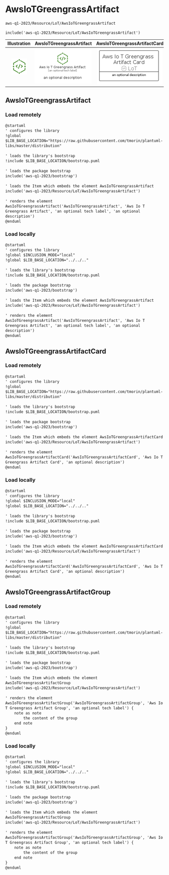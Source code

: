# AwsIoTGreengrassArtifact


```text
aws-q1-2023/Resource/LoT/AwsIoTGreengrassArtifact
```

```text
include('aws-q1-2023/Resource/LoT/AwsIoTGreengrassArtifact')
```



| Illustration | AwsIoTGreengrassArtifact | AwsIoTGreengrassArtifactCard | AwsIoTGreengrassArtifactGroup |
| :---: | :---: | :---: | :---: |
| ![illustration for Illustration](../../../aws-q1-2023/Resource/LoT/AwsIoTGreengrassArtifact.png) | ![illustration for AwsIoTGreengrassArtifact](../../../aws-q1-2023/Resource/LoT/AwsIoTGreengrassArtifact.Local.png) | ![illustration for AwsIoTGreengrassArtifactCard](../../../aws-q1-2023/Resource/LoT/AwsIoTGreengrassArtifactCard.Local.png) | ![illustration for AwsIoTGreengrassArtifactGroup](../../../aws-q1-2023/Resource/LoT/AwsIoTGreengrassArtifactGroup.Local.png) |




## AwsIoTGreengrassArtifact

### Load remotely
```plantuml
@startuml
' configures the library
!global $LIB_BASE_LOCATION="https://raw.githubusercontent.com/tmorin/plantuml-libs/master/distribution"

' loads the library's bootstrap
!include $LIB_BASE_LOCATION/bootstrap.puml

' loads the package bootstrap
include('aws-q1-2023/bootstrap')

' loads the Item which embeds the element AwsIoTGreengrassArtifact
include('aws-q1-2023/Resource/LoT/AwsIoTGreengrassArtifact')

' renders the element
AwsIoTGreengrassArtifact('AwsIoTGreengrassArtifact', 'Aws Io T Greengrass Artifact', 'an optional tech label', 'an optional description')
@enduml
```

### Load locally
```plantuml
@startuml
' configures the library
!global $INCLUSION_MODE="local"
!global $LIB_BASE_LOCATION="../../.."

' loads the library's bootstrap
!include $LIB_BASE_LOCATION/bootstrap.puml

' loads the package bootstrap
include('aws-q1-2023/bootstrap')

' loads the Item which embeds the element AwsIoTGreengrassArtifact
include('aws-q1-2023/Resource/LoT/AwsIoTGreengrassArtifact')

' renders the element
AwsIoTGreengrassArtifact('AwsIoTGreengrassArtifact', 'Aws Io T Greengrass Artifact', 'an optional tech label', 'an optional description')
@enduml
```

## AwsIoTGreengrassArtifactCard

### Load remotely
```plantuml
@startuml
' configures the library
!global $LIB_BASE_LOCATION="https://raw.githubusercontent.com/tmorin/plantuml-libs/master/distribution"

' loads the library's bootstrap
!include $LIB_BASE_LOCATION/bootstrap.puml

' loads the package bootstrap
include('aws-q1-2023/bootstrap')

' loads the Item which embeds the element AwsIoTGreengrassArtifactCard
include('aws-q1-2023/Resource/LoT/AwsIoTGreengrassArtifact')

' renders the element
AwsIoTGreengrassArtifactCard('AwsIoTGreengrassArtifactCard', 'Aws Io T Greengrass Artifact Card', 'an optional description')
@enduml
```

### Load locally
```plantuml
@startuml
' configures the library
!global $INCLUSION_MODE="local"
!global $LIB_BASE_LOCATION="../../.."

' loads the library's bootstrap
!include $LIB_BASE_LOCATION/bootstrap.puml

' loads the package bootstrap
include('aws-q1-2023/bootstrap')

' loads the Item which embeds the element AwsIoTGreengrassArtifactCard
include('aws-q1-2023/Resource/LoT/AwsIoTGreengrassArtifact')

' renders the element
AwsIoTGreengrassArtifactCard('AwsIoTGreengrassArtifactCard', 'Aws Io T Greengrass Artifact Card', 'an optional description')
@enduml
```

## AwsIoTGreengrassArtifactGroup

### Load remotely
```plantuml
@startuml
' configures the library
!global $LIB_BASE_LOCATION="https://raw.githubusercontent.com/tmorin/plantuml-libs/master/distribution"

' loads the library's bootstrap
!include $LIB_BASE_LOCATION/bootstrap.puml

' loads the package bootstrap
include('aws-q1-2023/bootstrap')

' loads the Item which embeds the element AwsIoTGreengrassArtifactGroup
include('aws-q1-2023/Resource/LoT/AwsIoTGreengrassArtifact')

' renders the element
AwsIoTGreengrassArtifactGroup('AwsIoTGreengrassArtifactGroup', 'Aws Io T Greengrass Artifact Group', 'an optional tech label') {
    note as note
        the content of the group
    end note
}
@enduml
```

### Load locally
```plantuml
@startuml
' configures the library
!global $INCLUSION_MODE="local"
!global $LIB_BASE_LOCATION="../../.."

' loads the library's bootstrap
!include $LIB_BASE_LOCATION/bootstrap.puml

' loads the package bootstrap
include('aws-q1-2023/bootstrap')

' loads the Item which embeds the element AwsIoTGreengrassArtifactGroup
include('aws-q1-2023/Resource/LoT/AwsIoTGreengrassArtifact')

' renders the element
AwsIoTGreengrassArtifactGroup('AwsIoTGreengrassArtifactGroup', 'Aws Io T Greengrass Artifact Group', 'an optional tech label') {
    note as note
        the content of the group
    end note
}
@enduml
```

